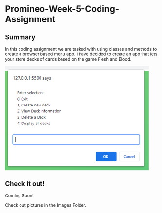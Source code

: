 # Promineo-Week-5-Coding-Assignment
## Summary
In this coding assignment we are tasked with using classes and methods to create a browser based menu app. I have decided to create an app that lets your store decks of cards based on the game Flesh and Blood.

![WebPage](https://github.com/irvine8roman/Promineo-Week-5-Coding-Assignment/blob/master/Code%20Images/Pictures%20of%20Running%20App/Main%20Menu.PNG)

## Check it out!
Coming Soon!

Check out pictures in the Images Folder.
